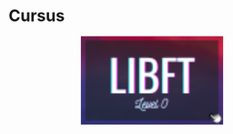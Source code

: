 <p align="center">
  <h1>Cursus</h1>
</p>

<p align="center">
  <img src="images/libft.png" alt="Ma Photo" style="width: 250px; height: auto; border: none;">
</p>
